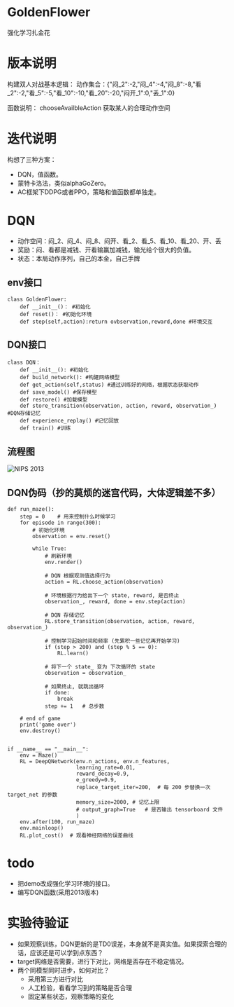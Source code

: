 # GoldenFlower
强化学习扎金花

# 版本说明
构建双人对战基本逻辑：
动作集合：{"闷_2":-2,"闷_4":-4,"闷_8":-8,"看_2":-2,"看_5":-5,"看_10":-10,"看_20":-20,"闷开_1":0,"丢_1":0}

函数说明：
chooseAvailbleAction 获取某人的合理动作空间

# 迭代说明
构想了三种方案：
+ DQN，值函数。
+ 蒙特卡洛法，类似alphaGoZero。
+ AC框架下DDPG或者PPO，策略和值函数都单独走。

# DQN
+ 动作空间：闷_2、闷_4、闷_8、闷开、看_2、看_5、看_10、看_20、开、丢
+ 奖励：闷、看都是减钱、开看输赢加减钱，输光给个很大的负值。
+ 状态：本局动作序列，自己的本金，自己手牌

## env接口
    class GoldenFlower:
        def __init__()： #初始化
        def reset()： #初始化环境
        def step(self,action):return ovbservation,reward,done #环境交互
       
## DQN接口
    class DQN：
        def __init__(): #初始化
        def build_network(): #构建网络模型
        def get_action(self,status) #通过训练好的网络，根据状态获取动作
        def save_model() #保存模型
        def restore() #加载模型
        def store_transition(observation, action, reward, observation_) #DQN存储记忆
        def experience_replay() #记忆回放
        def train() #训练

## 流程图
![NIPS 2013](https://img-blog.csdn.net/20170612221532013?watermark/2/text/aHR0cDovL2Jsb2cuY3Nkbi5uZXQvdTAxMzIzNjk0Ng==/font/5a6L5L2T/fontsize/400/fill/I0JBQkFCMA==/dissolve/70/gravity/SouthEast)

## DQN伪码（抄的莫烦的迷宫代码，大体逻辑差不多）
    def run_maze():
        step = 0    # 用来控制什么时候学习
        for episode in range(300):
            # 初始化环境
            observation = env.reset()

            while True:
                # 刷新环境
                env.render()

                # DQN 根据观测值选择行为
                action = RL.choose_action(observation)

                # 环境根据行为给出下一个 state, reward, 是否终止
                observation_, reward, done = env.step(action)

                # DQN 存储记忆
                RL.store_transition(observation, action, reward, observation_)

                # 控制学习起始时间和频率 (先累积一些记忆再开始学习)
                if (step > 200) and (step % 5 == 0):
                    RL.learn()

                # 将下一个 state_ 变为 下次循环的 state
                observation = observation_

                # 如果终止, 就跳出循环
                if done:
                    break
                step += 1   # 总步数

        # end of game
        print('game over')
        env.destroy()

 
    if __name__ == "__main__":
        env = Maze()
        RL = DeepQNetwork(env.n_actions, env.n_features,
                          learning_rate=0.01,
                          reward_decay=0.9,
                          e_greedy=0.9,
                          replace_target_iter=200,  # 每 200 步替换一次 target_net 的参数
                          memory_size=2000, # 记忆上限
                          # output_graph=True   # 是否输出 tensorboard 文件
                          )
        env.after(100, run_maze)
        env.mainloop()
        RL.plot_cost()  # 观看神经网络的误差曲线

# todo
+ 把demo改成强化学习环境的接口。
+ 编写DQN函数(采用2013版本)

# 实验待验证
+ 如果观察训练，DQN更新的是TD0误差，本身就不是真实值。如果探索合理的话，应该还是可以学到点东西？
+ target网络是否需要，进行下对比，网络是否存在不稳定情况。
+ 两个同模型同时进步，如何对比？
    + 采用第三方进行对比
    + 人工检验，看看学习到的策略是否合理
    + 固定某些状态，观察策略的变化
